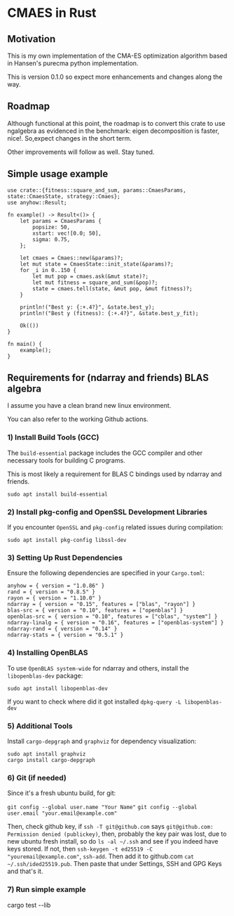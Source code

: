 # CMAES in Rust

## Motivation

This is my own implementation of the CMA-ES optimization algorithm based in Hansen's purecma python implementation.

This is version 0.1.0 so expect more enhancements and changes along the way.

## Roadmap

Although functional at this point, the roadmap is to convert this crate to use ngalgebra as evidenced in the benchmark: eigen decomposition is faster, nice!. So,expect changes in the short term.

Other improvements will follow as well. Stay tuned.

## Simple usage example

```
use crate::{fitness::square_and_sum, params::CmaesParams, state::CmaesState, strategy::Cmaes};
use anyhow::Result;

fn example() -> Result<()> {
    let params = CmaesParams {
        popsize: 50,
        xstart: vec![0.0; 50],
        sigma: 0.75,
    };

    let cmaes = Cmaes::new(&params)?;
    let mut state = CmaesState::init_state(&params)?;
    for _i in 0..150 {
        let mut pop = cmaes.ask(&mut state)?;
        let mut fitness = square_and_sum(&pop)?;
        state = cmaes.tell(state, &mut pop, &mut fitness)?;
    }

    println!("Best y: {:+.4?}", &state.best_y);
    println!("Best y (fitness): {:+.4?}", &state.best_y_fit);

    Ok(())
}

fn main() {
    example();
}
```

## Requirements for (ndarray and friends) BLAS algebra

I assume you have a clean brand new linux environment.

You can also refer to the working Github actions.

### 1) Install Build Tools (GCC)

The `build-essential` package includes the GCC compiler and other necessary tools for building C programs. 

This is most likely a requirement for BLAS C bindings used by ndarray and friends.

`sudo apt install build-essential`

### 2) Install pkg-config and OpenSSL Development Libraries

If you encounter `OpenSSL` and `pkg-config` related issues during compilation:

`sudo apt install pkg-config libssl-dev`

### 3) Setting Up Rust Dependencies

Ensure the following dependencies are specified in your `Cargo.toml`:

```
anyhow = { version = "1.0.86" }
rand = { version = "0.8.5" }
rayon = { version = "1.10.0" }
ndarray = { version = "0.15", features = ["blas", "rayon"] }
blas-src = { version = "0.10", features = ["openblas"] }
openblas-src = { version = "0.10", features = ["cblas", "system"] }
ndarray-linalg = { version = "0.16", features = ["openblas-system"] }
ndarray-rand = { version = "0.14" }
ndarray-stats = { version = "0.5.1" }
```

### 4) Installing OpenBLAS

To use `OpenBLAS system-wide` for ndarray and others, install the `libopenblas-dev` package:

`sudo apt install libopenblas-dev`

If you want to check where did it got installed `dpkg-query -L libopenblas-dev`

### 5) Additional Tools

Install `cargo-depgraph` and `graphviz` for dependency visualization:

```
sudo apt install graphviz
cargo install cargo-depgraph
```

### 6) Git (if needed)

Since it's a fresh ubuntu build, for git:

`git config --global user.name "Your Name"`
`git config --global user.email "your.email@example.com"`

Then, check github key, if `ssh -T git@github.com` says `git@github.com: Permission denied (publickey)`, then, probably the key pair was lost, due to new ubuntu fresh install, so do `ls -al ~/.ssh` and see if you indeed have keys stored. If not, then `ssh-keygen -t ed25519 -C "youremail@example.com"`, `ssh-add`. Then add it to github.com `cat ~/.ssh/ided25519.pub`. Then paste that under Settings, SSH and GPG Keys and that's it.

### 7) Run simple example

cargo test --lib